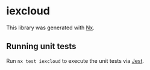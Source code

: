 # iexcloud

This library was generated with [Nx](https://nx.dev).

## Running unit tests

Run `nx test iexcloud` to execute the unit tests via [Jest](https://jestjs.io).

